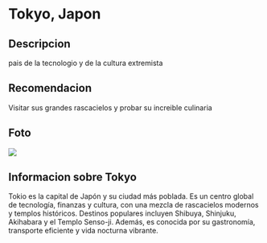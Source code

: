 # Tokyo, Japon

## Descripcion
pais de la tecnologio y de la cultura extremista

## Recomendacion
Visitar sus grandes rascacielos y probar su increible culinaria

## Foto
![](https://tokyo-restaurant.com/4jgu4)

## Informacion sobre Tokyo
Tokio es la capital de Japón y su ciudad más poblada. Es un centro global de tecnología, finanzas y cultura, con una mezcla de rascacielos modernos y templos históricos. Destinos populares incluyen Shibuya, Shinjuku, Akihabara y el Templo Senso-ji. Además, es conocida por su gastronomía, transporte eficiente y vida nocturna vibrante.
